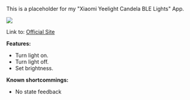 This is a placeholder for my "Xiaomi Yeelight Candela BLE Lights" App.

![](upload://fpe2l5YlFvJoKPWXrmL6uem0d8N.jpeg)

Link to: [Official Site](https://www.yeelight.com/en_US/product/gingko)

**Features:**

- Turn light on.
- Turn light off.
- Set brightness.

**Known shortcommings:**

- No state feedback
